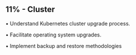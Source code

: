 ## 11% - Cluster
• Understand Kubernetes cluster
upgrade process.

• Facilitate operating system upgrades.

• Implement backup and restore
methodologies
